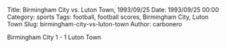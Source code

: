 Title: Birmingham City vs. Luton Town, 1993/09/25
Date: 1993/09/25 00:00
Category: sports
Tags: football, football scores, Birmingham City, Luton Town
Slug: birmingham-city-vs-luton-town
Author: carbonero


Birmingham City 1 - 1 Luton Town
